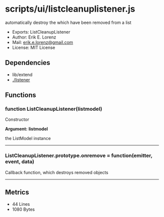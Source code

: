 # scripts/ui/listcleanuplistener.js


automatically destroy the which have been removed from a list

* Exports: ListCleanupListener
* Author: Erik E. Lorenz 
* Mail: <erik.e.lorenz@gmail.com>
* License: MIT License


## Dependencies

* lib/extend
* <a href="./listener.html">./listener</a>

## Functions

###   function ListCleanupListener(listmodel)
Constructor

**Argument:** **listmodel**

the ListModel instance

---


###   ListCleanupListener.prototype.onremove = function(emitter, event, data)
Callback function, which destroys removed objects

---

## Metrics

* 44 Lines
* 1080 Bytes

